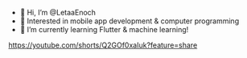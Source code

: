 - 👋 Hi, I’m @LetaaEnoch
- 👀 Interested in mobile app development & computer programming
- 🌱 I’m currently learning Flutter & machine learning!

https://youtube.com/shorts/Q2GOf0xaIuk?feature=share

<!---
LetaaEnoch/LetaaEnoch is a ✨ special ✨ repository because its `README.md` (this file) appears on your GitHub profile.
You can click the Preview link to take a look at your changes.
--->
